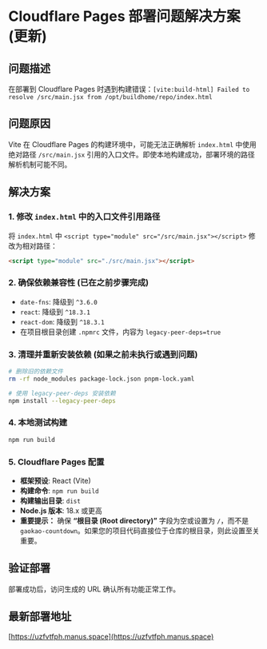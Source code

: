 # Cloudflare Pages 部署问题解决方案 (更新)

## 问题描述
在部署到 Cloudflare Pages 时遇到构建错误：`[vite:build-html] Failed to resolve /src/main.jsx from /opt/buildhome/repo/index.html`

## 问题原因
Vite 在 Cloudflare Pages 的构建环境中，可能无法正确解析 `index.html` 中使用绝对路径 `/src/main.jsx` 引用的入口文件。即使本地构建成功，部署环境的路径解析机制可能不同。

## 解决方案

### 1. 修改 `index.html` 中的入口文件引用路径
将 `index.html` 中 `<script type="module" src="/src/main.jsx"></script>` 修改为相对路径：

```html
<script type="module" src="./src/main.jsx"></script>
```

### 2. 确保依赖兼容性 (已在之前步骤完成)
- `date-fns`: 降级到 `^3.6.0`
- `react`: 降级到 `^18.3.1`
- `react-dom`: 降级到 `^18.3.1`
- 在项目根目录创建 `.npmrc` 文件，内容为 `legacy-peer-deps=true`

### 3. 清理并重新安装依赖 (如果之前未执行或遇到问题)
```bash
# 删除旧的依赖文件
rm -rf node_modules package-lock.json pnpm-lock.yaml

# 使用 legacy-peer-deps 安装依赖
npm install --legacy-peer-deps
```

### 4. 本地测试构建
```bash
npm run build
```

### 5. Cloudflare Pages 配置
- **框架预设**: React (Vite)
- **构建命令**: `npm run build`
- **构建输出目录**: `dist`
- **Node.js 版本**: 18.x 或更高
- **重要提示：** 确保 **“根目录 (Root directory)”** 字段为空或设置为 `/`，而不是 `gaokao-countdown`。如果您的项目代码直接位于仓库的根目录，则此设置至关重要。

## 验证部署
部署成功后，访问生成的 URL 确认所有功能正常工作。

## 最新部署地址
[https://uzfvtfph.manus.space](https://uzfvtfph.manus.space)

